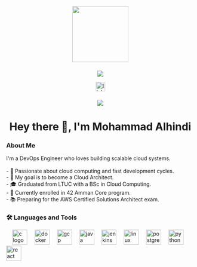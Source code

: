 <div align="center">

  <img height="150" src="https://media.giphy.com/media/M9gbBd9nbDrOTu1Mqx/giphy.gif" />
</div>

###
<p align="center">
  <a href="https://github.com/ashiq72/"><img src="https://readme-typing-svg.herokuapp.com?lines=Full+Stack+Software+Developer;MERN+Stack+Web+Developer;React+Js+Developer;Aspiring+Learner&center=true&width=500&height=50"></a>
</p>

<div align="center">
  <a href="https://www.linkedin.com/in/mohammad-alhindi-96502a255/" target="_blank">
    <img src="https://img.shields.io/static/v1?message=LinkedIn&logo=linkedin&color=0077B5&logoColor=white&style=for-the-badge" height="25" alt="linkedin logo" />
  </a>
</div>

###

<div align="center">
  <img src="https://visitor-badge.laobi.icu/badge?page_id=mohammadalhindi.mohammadalhindi" />
</div>

###

<h1 align="center">Hey there 👋, I'm Mohammad Alhindi</h1>

###

<h3 align="left">About Me</h3>

<p align="left">
I'm a DevOps Engineer who loves building scalable cloud systems.<br><br>
- 🚀 Passionate about cloud computing and fast development cycles.<br>
- 🎯 My goal is to become a Cloud Architect.<br>
- 🎓 Graduated from LTUC with a BSc in Cloud Computing.<br>
- 🏫 Currently enrolled in 42 Amman Core program.<br>
- 📚 Preparing for the AWS Certified Solutions Architect exam.<br>
</p>

###

<h3 align="left">🛠 Languages and Tools</h3>

<div align="left">
  <img width="12" />
  <img src="https://cdn.jsdelivr.net/gh/devicons/devicon/icons/c/c-original.svg" height="40" alt="c logo" />
  <img width="12" />
  <img src="https://cdn.jsdelivr.net/gh/devicons/devicon/icons/docker/docker-original.svg" height="40" alt="docker logo" />
  <img width="12" />
  <img src="https://cdn.jsdelivr.net/gh/devicons/devicon/icons/googlecloud/googlecloud-original.svg" height="40" alt="gcp logo" />
  <img width="12" />
  <img src="https://cdn.jsdelivr.net/gh/devicons/devicon/icons/java/java-original.svg" height="40" alt="java logo" />
  <img width="12" />
  <img src="https://cdn.jsdelivr.net/gh/devicons/devicon/icons/jenkins/jenkins-original.svg" height="40" alt="jenkins logo" />
  <img width="12" />
  <img src="https://cdn.jsdelivr.net/gh/devicons/devicon/icons/linux/linux-original.svg" height="40" alt="linux logo" />
  <img width="12" />
  <img src="https://cdn.jsdelivr.net/gh/devicons/devicon/icons/postgresql/postgresql-original.svg" height="40" alt="postgresql logo" />
  <img width="12" />
  <img src="https://cdn.jsdelivr.net/gh/devicons/devicon/icons/python/python-original.svg" height="40" alt="python logo" />
  <img width="12" />
  <img src="https://cdn.jsdelivr.net/gh/devicons/devicon/icons/react/react-original.svg" height="40" alt="react logo" />
</div>

###



